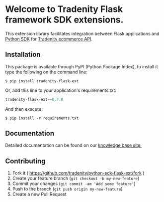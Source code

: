 Welcome to Tradenity Flask framework SDK extensions.
==========

This extension library facilitates integration between Flask applications and [Python SDK](https://github.com/tradenity/python-sdk) for [Tradenity ecommerce API](https://www.tradenity.com).

## Installation

This package is available through PyPI (Python Package Index), to install it type the following on the command line:

    $ pip install tradenity-flask-ext

Or, add this line to your application's requirements.txt:

```python
tradenity-flask-ext==0.7.0
```

And then execute:

    $ pip install -r requirements.txt





## Documentation

Detailed documentation can be found on our [knowledge base site:](http://docs.tradenity.com/kb/sdk/python/)


## Contributing

1. Fork it ( https://github.com/tradenity/python-sdk-flask-ext/fork )
2. Create your feature branch (`git checkout -b my-new-feature`)
3. Commit your changes (`git commit -am 'Add some feature'`)
4. Push to the branch (`git push origin my-new-feature`)
5. Create a new Pull Request
